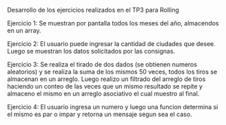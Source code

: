 Desarrollo de los ejercicios realizados en el TP3 para Rolling

Ejercicio 1: Se muestran por pantalla todos los meses del año, almacendos en un array.

Ejercicio 2: El usuario puede ingresar la cantidad de ciudades que desee. Luego se muestran los datos solicitados por las consignas.

Ejercicio 3: Se realiza el tirado de dos dados (se obtienen numeros aleatorios) y se realiza la suma de los mismos 50 veces, todos los tiros se almacenan en un arreglo. Luego realizo un filtrado del arreglo de tiros haciendo un conteo de las veces que un mismo resultado se repite y almaceno el mismo en un arreglo asociativo el cual muestro al final.

Ejercicio 4: El usuario ingresa un numero y luego una funcion determina si el mismo es par o impar y retorna un mensaje segun sea el caso.